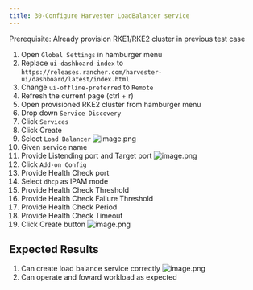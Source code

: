 ```yaml
---
title: 30-Configure Harvester LoadBalancer service	
---
```

Prerequisite: 
Already provision RKE1/RKE2 cluster in previous test case

1. Open `Global Settings` in hamburger menu
2. Replace `ui-dashboard-index` to `https://releases.rancher.com/harvester-ui/dashboard/latest/index.html`
3. Change `ui-offline-preferred` to `Remote`
4. Refresh the current page (ctrl + r)
5. Open provisioned RKE2 cluster from hamburger menu
6. Drop down `Service Discovery`
7. Click `Services`
8. Click Create 
9. Select `Load Balancer`
![image.png](https://images.zenhubusercontent.com/61519853321ea20d65443929/f628094c-a195-4f99-9fb7-858d759dc019)
10. Given service name
11. Provide Listending port and Target port
![image.png](https://images.zenhubusercontent.com/61519853321ea20d65443929/2c20c759-4769-438b-94ad-5b995ba66873)
12. Click `Add-on Config`
13. Provide Health Check port
14. Select `dhcp` as IPAM mode
15. Provide Health Check Threshold
16. Provide Health Check Failure Threshold
17. Provide Health Check Period
18. Provide Health Check Timeout
19. Click Create button
![image.png](https://images.zenhubusercontent.com/61519853321ea20d65443929/a8d11df6-cc76-4897-8310-def670682775)

## Expected Results
1. Can create load balance service correctly
![image.png](https://images.zenhubusercontent.com/61519853321ea20d65443929/4fbf9271-e3fa-4490-b1e9-8bb9c20060bf)
2. Can operate and foward workload as expected
